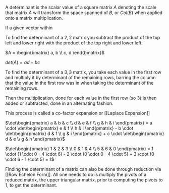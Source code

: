 A determinant is the scalar value of a square matrix $A$ denoting the scale that matrix $A$ will transform the space spanned of $B$, or $Col(B)$ when applied onto a matrix multiplication.

If a given vector within

To find the determinant of a $2, 2$ matrix you subtract the product of the top left and lower right with the product of the top right and lower left.

 $A = \begin{bmatrix} a, b \\ c, d \end{bmatrix}$

$det(A) = ad - bc$

To find the determinant of a $3, 3$ matrix, you take each value in the first row and multiply it by determinant of the remaining rows, barring the column that the value in the first row was in when taking the determinant of the remaining rows.

Then the multiplication, done for each value in the first row (so $3$) is then added or subtracted, done in an alternating fashion.

This process is called a co-factor expansion or [[Laplace Expansion]]

$\det\begin{pmatrix} a & b & c \\ d & e & f \\ g & h & i \end{pmatrix} = a \cdot \det\begin{pmatrix} e & f \\ h & i \end{pmatrix} - b \cdot \det\begin{pmatrix} d & f \\ g & i \end{pmatrix} + c \cdot \det\begin{pmatrix} d & e \\ g & h \end{pmatrix}$

$\det\begin{pmatrix} 1 & 2 & 3 \\ 0 & 1 & 4 \\ 5 & 6 & 0 \end{pmatrix} = 1 \cdot (1 \cdot 0 - 4 \cdot 6) - 2 \cdot (0 \cdot 0 - 4 \cdot 5) + 3 \cdot (0 \cdot 6 - 1 \cdot 5) = 1$

Finding the determinant of a matrix can also be done through reduction via [[Row Echelon Form]]. All one needs to do is multiply the pivots of a reduced matrix, the upper triangular matrix, prior to computing the pivots to $1$, to get the determinant. 
